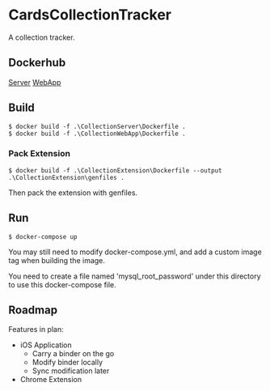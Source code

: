 # CardsCollectionTracker
 A collection tracker.

## Dockerhub

[Server](https://hub.docker.com/r/photoncat/collection_server)
[WebApp](https://hub.docker.com/r/photoncat/collection_web_app)

## Build

```
$ docker build -f .\CollectionServer\Dockerfile .
$ docker build -f .\CollectionWebApp\Dockerfile .
```

### Pack Extension

```
$ docker build -f .\CollectionExtension\Dockerfile --output .\CollectionExtension\genfiles .
```

Then pack the extension with genfiles.

## Run

```
$ docker-compose up
```

You may still need to modify docker-compose.yml, and add a custom image tag when building the image.

You need to create a file named 'mysql_root_password' under this directory to use this docker-compose file.

## Roadmap

Features in plan: 

* iOS Application
  * Carry a binder on the go
  * Modify binder locally
  * Sync modification later
* Chrome Extension